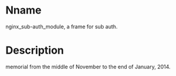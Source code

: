 Nname
========
nginx_sub-auth_module, a frame for sub auth.

Description
========
memorial from the middle of November to the end of January, 2014.
